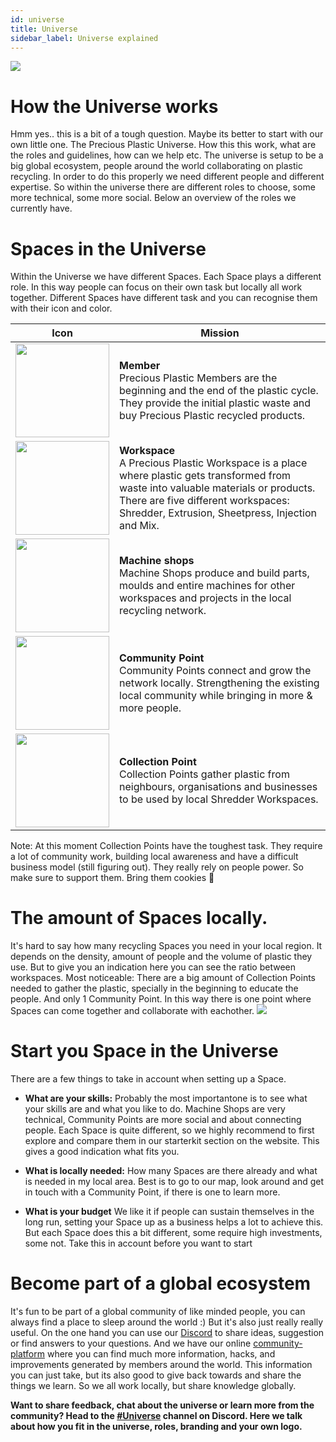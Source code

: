 ```yaml
---
id: universe
title: Universe
sidebar_label: Universe explained
---
```


<style>
:root {
  --highlight: #f2a5c1;
  --hover: #f2a5c1;
}
</style>

<img src="../assets/universe/universe.gif" />

# How the Universe works

Hmm yes.. this is a bit of a tough question. Maybe its better to start with our own little one. The Precious Plastic Universe. How this this work, what are the roles and guidelines, how can we help etc. The universe is setup to be a big global ecosystem, people around the world collaborating on plastic recycling. In order to do this properly we need different people and different expertise. So within the universe there are different roles to choose, some more technical, some more social. Below an overview of the roles we currently have.



# Spaces in the Universe
Within the Universe we have different Spaces. Each Space plays a different role. In this way people can focus on their own task but locally all work together. Different Spaces have different task and you can recognise them with their icon and color.

| Icon                                                                                     | Mission                                                                                                                                                                                                                                  |
| ---------------------------------------------------------------------------------------- | ---------------------------------------------------------------------------------------------------------------------------------------------------------------------------------------------------------------------------------------- |
| <img src="../assets/universe/badge-member.png" width="150" />           | __Member__ <br> Precious Plastic Members are the beginning and the end of the plastic cycle. They provide the initial plastic waste and buy Precious Plastic recycled products.                                                    |
| <img src="../assets/universe/badge-workspace.png" width="150" />        | __Workspace__ <br> A Precious Plastic Workspace is a place where plastic gets transformed from waste into valuable materials or products. There are five different workspaces: Shredder, Extrusion, Sheetpress, Injection and Mix. |
| <img src="../assets/universe/badge-machine-shop.png" width="150" />     | __Machine shops__ <br> Machine Shops produce and build parts, moulds and entire machines for other workspaces and projects in the local recycling network.                                                                         |
| <img src="../assets/universe/badge-community-point.png" width="150" />  | __Community Point__ <br> Community Points connect and grow the network locally. Strengthening the existing local community while bringing in more & more people.                                                                   |
| <img src="../assets/universe/badge-collection-point.png" width="150" /> | __Collection Point__ <br> Collection Points gather plastic from neighbours, organisations and businesses to be used by local Shredder Workspaces.                                                                                  |

<p class="note">Note: At this moment Collection Points have the toughest task. They require a lot of community work, building local awareness and have a difficult business model (still figuring out). They really rely on people power. So make sure to support them. Bring them cookies 🍪</p>

# The amount of Spaces locally.

It's hard to say how many recycling Spaces you need in your local region. It depends on the density, amount of people and the volume of plastic they use. But to give you an indication here you can see the ratio between workspaces. Most noticeable: There are a big amount of Collection Points needed to gather the plastic, specially in the beginning to educate the people. And only 1 Community Point. In this way there is one point where Spaces can come together and collaborate with eachother.
<img src="../assets/universe/number-spaces.jpg" />


# Start you Space in the Universe

There are a few things to take in account when setting up a Space.

- **What are your skills:** Probably the most importantone is to see what your skills are and what you like to do. Machine Shops are very technical, Community Points are more social and about connecting people. Each Space is quite different, so we highly recommend to first explore and compare them in our starterkit section on the website. This gives a good indication what fits you.

- **What is locally needed:** How many Spaces are there already and what is needed in my local area. Best is to go to our map, look around and get in touch with a Community Point, if there is one to learn more.

- **What is your budget** We like it if people can sustain themselves in the long run, setting your Space up as a business helps a lot to achieve this. But each Space does this a bit different, some require high investments, some not. Take this in account before you want to start

# Become part of a global ecosystem
It's fun to be part of a global community of like minded people, you can always find a place to sleep around the world :) But it's also just really really useful. On the one hand you can use our [Discord](https://discordapp.com/invite/rnx7m4t) to share ideas, suggestion or find answers to your questions. And we have our online [community-platform](https://community.preciousplastic.com) where you can find much more information, hacks, and improvements generated by members around the world. This information you can just take, but its also good to give back towards and share the things we learn. So we all work locally, but share knowledge globally.

<b>Want to share feedback, chat about the universe or learn more from the community? Head to the [#Universe](https://discordapp.com/invite/QUw8A3w) channel on Discord. Here we talk about how you fit in the universe, roles, branding and your own logo.</b>
